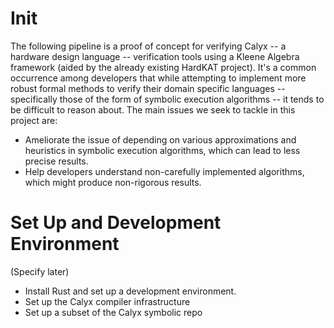 # Init
The following pipeline is a proof of concept for verifying Calyx -- a hardware design language -- verification tools using a Kleene Algebra framework (aided by the already existing HardKAT project). It's a common occurrence among developers that while attempting to implement more robust formal methods to verify their domain specific languages -- specifically those of the form of symbolic execution algorithms -- it tends to be difficult to reason about. The main issues we seek to tackle in this project are:

- Ameliorate the issue of depending on various approximations and heuristics in symbolic execution algorithms, which can lead to less precise results.
- Help developers understand non-carefully implemented algorithms, which might produce non-rigorous results.

# Set Up and Development Environment 
(Specify later)
- Install Rust and set up a development environment.
- Set up the Calyx compiler infrastructure
- Set up a subset of the Calyx symbolic repo
